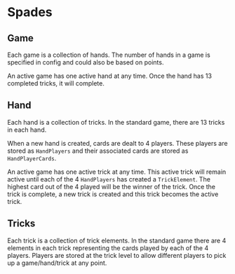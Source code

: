 # Spades

## Game

Each game is a collection of hands. The number of hands in a game is specified in
config and could also be based on points.

An active game has one active hand at any time. Once the hand has 13 completed tricks, it
will complete. 

## Hand 

Each hand is a collection of tricks. In the standard game, there are 13 tricks in each hand.

When a new hand is created, cards are dealt to 4 players. These players are stored as
`HandPlayers` and their associated cards are stored as `HandPlayerCards`.

An active game has one active trick at any time. This active trick will remain active until
each of the 4 `HandPlayers` has created a `TrickElement`. The highest card out of the 4
played will be the winner of the trick. Once the trick is complete, a new trick is created
and this trick becomes the active trick. 

## Tricks

Each trick is a collection of trick elements. In the standard game there are 4 elements in
each trick representing the cards played by each of the 4 players. Players are stored at the
trick level to allow different players to pick up a game/hand/trick at any point.

